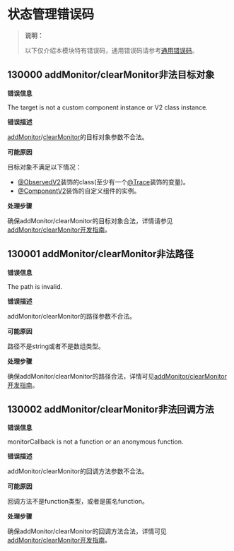 # 状态管理错误码
<!--Kit: ArkUI-->
<!--Subsystem: ArkUI-->
<!--Owner: @liwenzhen3-->
<!--SE: @s10021109-->
<!--TSE: @TerryTsao-->

> **说明：**
>
> 以下仅介绍本模块特有错误码，通用错误码请参考[通用错误码](../errorcode-universal.md)。

## 130000 addMonitor/clearMonitor非法目标对象

**错误信息**

The target is not a custom component instance or V2 class instance.

**错误描述**

[addMonitor](./js-apis-StateManagement.md#addmonitor20)/[clearMonitor](./js-apis-StateManagement.md#clearmonitor20)的目标对象参数不合法。

**可能原因**

目标对象不满足以下情况：
- [\@ObservedV2](../../ui/state-management/arkts-new-observedV2-and-trace.md)装饰的class(至少有一个[\@Trace](../../ui/state-management/arkts-new-observedV2-and-trace.md)装饰的变量)。
- [\@ComponentV2](../../ui/state-management/arkts-new-componentV2.md)装饰的自定义组件的实例。

**处理步骤**

确保addMonitor/clearMonitor的目标对象合法，详情请参见[addMonitor/clearMonitor开发指南](../../ui/state-management/arkts-new-addMonitor-clearMonitor.md#限制条件)。

## 130001 addMonitor/clearMonitor非法路径

**错误信息**

The path is invalid.

**错误描述**

addMonitor/clearMonitor的路径参数不合法。

**可能原因**

路径不是string或者不是数组类型。

**处理步骤**

确保addMonitor/clearMonitor的路径合法，详情可见[addMonitor/clearMonitor开发指南](../../ui/state-management/arkts-new-addMonitor-clearMonitor.md#限制条件)。

## 130002 addMonitor/clearMonitor非法回调方法

**错误信息**

monitorCallback is not a function or an anonymous function.

**错误描述**

addMonitor/clearMonitor的回调方法参数不合法。

**可能原因**

回调方法不是function类型，或者是匿名function。

**处理步骤**

确保addMonitor/clearMonitor的回调方法合法，详情可见[addMonitor/clearMonitor开发指南](../../ui/state-management/arkts-new-addMonitor-clearMonitor.md#限制条件)。